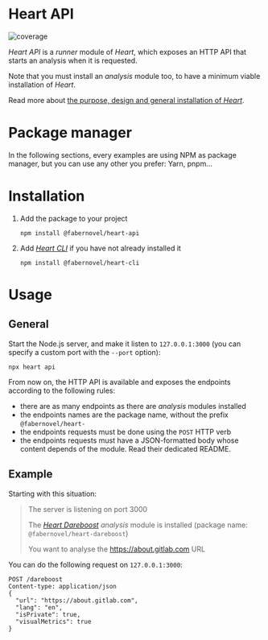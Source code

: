 # Heart API

![coverage](https://gitlab.com/fabernovel/heart/badges/master/coverage.svg?job=Coverage%3A+Heart+API)

_Heart API_ is a _runner_ module of _Heart_, which exposes an HTTP API that starts an analysis when it is requested.

Note that you must install an _analysis_ module too, to have a minimum viable installation of _Heart_.

Read more about [the purpose, design and general installation of _Heart_](https://www.fabernovel.com/en/clients/cases/heart-a-tool-for-automating-web-quality-metrics).

# Package manager

In the following sections, every examples are using NPM as package manager, but you can use any other you prefer: Yarn, pnpm...

# Installation

1. Add the package to your project

    ```shell
    npm install @fabernovel/heart-api
    ```

2. Add _[Heart CLI](https://www.npmjs.com/package/@fabernovel/heart-cli)_ if you have not already installed it

    ```shell
    npm install @fabernovel/heart-cli
    ```

# Usage

## General

Start the Node.js server, and make it listen to `127.0.0.1:3000` (you can specify a custom port with the `--port` option):

```shell
npx heart api
```

From now on, the HTTP API is available and exposes the endpoints according to the following rules:
* there are as many endpoints as there are _analysis_ modules installed
* the endpoints names are the package name, without the prefix `@fabernovel/heart-`
* the endpoints requests must be done using the `POST` HTTP verb
* the endpoints requests must have a JSON-formatted body whose content depends of the module. Read their dedicated README.

## Example

Starting with this situation:

> The server is listening on port 3000
>
> The _[Heart Dareboost](https://www.npmjs.com/package/@fabernovel/heart-dareboost)_ _analysis_ module is installed (package name: `@fabernovel/heart-dareboost`)
>
> You want to analyse the https://about.gitlab.com URL

You can do the following request on `127.0.0.1:3000`:

```http
POST /dareboost
Content-type: application/json
{
  "url": "https://about.gitlab.com",
  "lang": "en",
  "isPrivate": true,
  "visualMetrics": true
}
```
